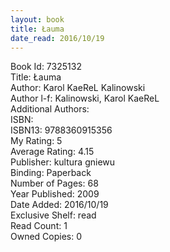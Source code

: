 ```yaml
---
layout: book
title: Łauma
date_read: 2016/10/19
---
```


Book Id: 7325132<br />
Title: Łauma<br />
Author: Karol KaeReL Kalinowski<br />
Author l-f: Kalinowski, Karol KaeReL<br />
Additional Authors: <br />
ISBN: <br />
ISBN13: 9788360915356<br />
My Rating: 5<br />
Average Rating: 4.15<br />
Publisher: kultura gniewu<br />
Binding: Paperback<br />
Number of Pages: 68<br />
Year Published: 2009<br />
Date Added: 2016/10/19<br />
Exclusive Shelf: read<br />
Read Count: 1<br />
Owned Copies: 0<br />

